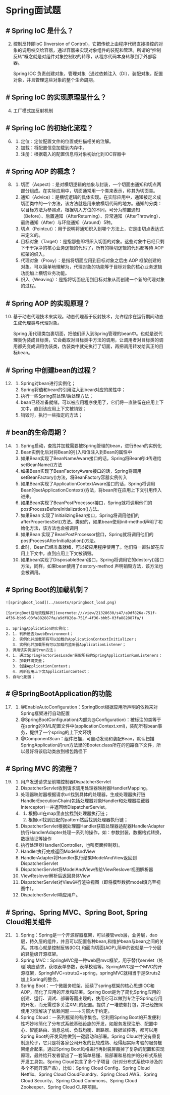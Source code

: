 # Spring面试题

## \# Spring IoC 是什么？

2. 控制反转即IoC (Inversion of Control)，它把传统上由程序代码直接操控的对象的调用权交给容器，通过容器来实现对象组件的装配和管理。所谓的“控制反转”概念就是对组件对象控制权的转移，从程序代码本身转移到了外部容器。

   Spring IOC 负责创建对象，管理对象（通过依赖注入（DI），装配对象，配置对象，并且管理这些对象的整个生命周期。

## \# Spring IoC 的实现原理是什么？

4. 工厂模式加反射机制

## \# Spring IoC 的初始化流程？

6. 1. 定位：定位配置文件的位置或扫描相关的注解。
   2. 加载：将配置信息加载到内存中。
   3. 注册：根据载入的配置信息将对象初始化到IOC容器中

## \# Spring AOP 的概念？

8. 1. 切面（Aspect）：是对横切逻辑的抽象与封装，一个切面由通知和切点两部分组成。在实际应用中，切面通常用一个类来表示，称其为切面类。
   2. 通知（Advice）：是横切逻辑的具体实现。在实际应用中，通知被定义成切面类中的一个方法，该方法就是用来放横切代码的地方。通知的分类：以目标方法为参照点，根据切入方位的不同，可分为前置通知（Before）、后置通知（AfterReturning）、异常通知（AfterThrowing）、最终通知（After）与环绕通知（Around）5种。
   3. 切点（Pointcut）：用于说明将通知织入到哪个方法上，它是由切点表达式来定义的。
   4. 目标对象（Target）：是指那些即将织入切面的对象。这些对象中已经只剩下干干净净的核心业务逻辑的代码了，所有的横切逻辑的代码都等待 AOP 框架的织入。
   5. 代理对象（Proxy）：是指将切面应用到目标对象之后由 AOP 框架创建的对象。可以简单地理解为，代理对象的功能等于目标对象的核心业务逻辑功能加上横切业务功能。
   6. 织入（Weaving）：是指将切面应用到目标对象从而创建一个新的代理对象的过程。

## \# Spring AOP 的实现原理？

10. 基于动态代理技术来实现。动态代理基于反射技术，允许程序在运行期间动态生成代理类与代理对象。

    Spring 用代理类包裹切面，把他们织入到Spring管理的bean中。也就是说代理类伪装成目标类，它会截取对目标类中方法的调用，让调用者对目标类的调用都先变成调用伪装类，伪装类中就先执行了切面，再把调用转发给真正的目标bean。

## \# Spring 中创建bean的过程？

12. 1. Spring对bean进行实例化；
    2. Spring将值和bean的引用注入到bean对应的属性中；
    3. 执行一些Spring前处理/后处理方法；
    4. bean已经准备就绪，可以被应用程序使用了，它们将一直驻留在应用上下文中，直到该应用上下文被销毁；
    5. 销毁时，执行一些指定的方法；

## \# bean的生命周期？

14. 1. Spring启动，查找并加载需要被Spring管理的bean，进行Bean的实例化
    2. Bean实例化后对将Bean的引入和值注入到Bean的属性中
    3. 如果Bean实现了BeanNameAware接口的话，Spring将Bean的Id传递给setBeanName()方法
    4. 如果Bean实现了BeanFactoryAware接口的话，Spring将调用setBeanFactory()方法，将BeanFactory容器实例传入
    5. 如果Bean实现了ApplicationContextAware接口的话，Spring将调用Bean的setApplicationContext()方法，将bean所在应用上下文引用传入进来。
    6. 如果Bean实现了BeanPostProcessor接口，Spring就将调用他们的postProcessBeforeInitialization()方法。
    7. 如果Bean 实现了InitializingBean接口，Spring将调用他们的afterPropertiesSet()方法。类似的，如果bean使用init-method声明了初始化方法，该方法也会被调用
    8. 如果Bean 实现了BeanPostProcessor接口，Spring就将调用他们的postProcessAfterInitialization()方法。
    9. 此时，Bean已经准备就绪，可以被应用程序使用了。他们将一直驻留在应用上下文中，直到应用上下文被销毁。
    10. 如果bean实现了DisposableBean接口，Spring将调用它的destory()接口方法，同样，如果bean使用了destory-method 声明销毁方法，该方法也会被调用。

## \# Spring Boot的加载机制？

    ![springboot_load](../assets/springboot_load.png)

    [SpringBoot启动流程解析](evernote:///view/21328630/s47/a9df826a-751f-4f36-bbb5-03fa882887fa/a9df826a-751f-4f36-bbb5-03fa882887fa/)

    1. SpringApplication的实例化；
    2. 1. 判断是否为webEnvironment；
       2. 实例化并加载所有可以加载的ApplicationContextInitializer；
       3. 实例化并加载所有可以加载的监听器ApplicationListener；
    3. 调用该实例运行run方法；
    4. 1. 通过SpringFactoriesLoader获取所有的SpringApplicationRunListeners；
       2. 加载环境变量；
       3. 创建ApplicationContext；
       4. 刷新应用上下文ApplicationContext；
    5. 自动化配置；

## \# @SpringBootApplication的功能

17. 1. @EnableAutoConfiguration：SpringBoot根据应用所声明的依赖来对Spring框架进行自动配置
    2. @SpringBootConfiguration(内部为@Configuration)：被标注的类等于在spring的XML配置文件中(applicationContext.xml)，装配所有bean事务，提供了一个spring的上下文环境
    3. @ComponentScan：组件扫描，可自动发现和装配Bean，默认扫描SpringApplication的run方法里的Booter.class所在的包路径下文件，所以最好将该启动类放到根包路径下

## \# Spring MVC 的流程？

19. 1. 用户发送请求至前端控制器DispatcherServlet
    2. DispatcherServlet收到请求调用处理器映射器HandlerMapping。
    3. 处理器映射器根据请求url找到具体的处理器，生成处理器执行链HandlerExecutionChain(包括处理器对象Handler和处理器拦截器Interceptor)一并返回给DispatcherServlet。
    4. 1. 根据url在map里直接找到处理器执行链；
       2. 根据url找到匹配的pattern然后找到处理器执行链；
    5. DispatcherServlet根据处理器Handler获取处理器适配器HandlerAdapter执行HandlerAdapter处理一系列的操作，如：参数封装，数据格式转换，数据验证等操作
    6. 执行处理器Handler(Controller，也叫页面控制器)。
    7. Handler执行完成返回ModelAndView
    8. HandlerAdapter将Handler执行结果ModelAndView返回到DispatcherServlet
    9. DispatcherServlet将ModelAndView传给ViewReslover视图解析器
    10. ViewReslover解析后返回具体View
    11. DispatcherServlet对View进行渲染视图（即将模型数据model填充至视图中）。
    12. DispatcherServlet响应用户。

## \# Spring、Spring MVC、Spring Boot, Spring Cloud相关组件

21. 1. Spring：Spring是一个开源容器框架，可以接管web层，业务层，dao层，持久层的组件，并且可以配置各种bean,和维护bean与bean之间的关系。其核心就是控制反转(IOC),和面向切面(AOP),简单的说就是一个分层的轻量级开源框架。
    2. Spring MVC：SpringMVC是一种web层mvc框架，用于替代servlet（处理|响应请求，获取表单参数，表单校验等。SpringMVC是一个MVC的开源框架，SpringMVC=struts2+spring，springMVC就相当于是Struts2加上Spring的整合。
    3. Spring Boot：一个微服务框架，延续了spring框架的核心思想IOC和AOP，简化了应用的开发和部署。Spring Boot是为了简化Spring应用的创建、运行、调试、部署等而出现的，使用它可以做到专注于Spring应用的开发，而无需过多关注XML的配置。提供了一堆依赖打包，并已经按照使用习惯解决了依赖问题--->习惯大于约定。
    4. Spring Cloud：一系列框架的有序集合。它利用Spring Boot的开发便利性巧妙地简化了分布式系统基础设施的开发，如服务发现注册、配置中心、智能路由、消息总线、负载均衡、断路器、数据监控等，都可以用Spring Boot的开发风格做到一键启动和部署。Spring Cloud并没有重复制造轮子，它只是将各家公司开发的比较成熟、经得起实际考验的服务框架组合起来，通过Spring Boot风格进行再封装屏蔽掉了复杂的配置和实现原理，最终给开发者留出了一套简单易懂、易部署和易维护的分布式系统开发工具包。Spring Cloud包含了多个子项目（针对分布式系统中涉及的多个不同开源产品），比如：Spring Cloud Config、Spring Cloud Netflix、Spring Cloud CloudFoundry、Spring Cloud AWS、Spring Cloud Security、Spring Cloud Commons、Spring Cloud Zookeeper、Spring Cloud CLI等项目。